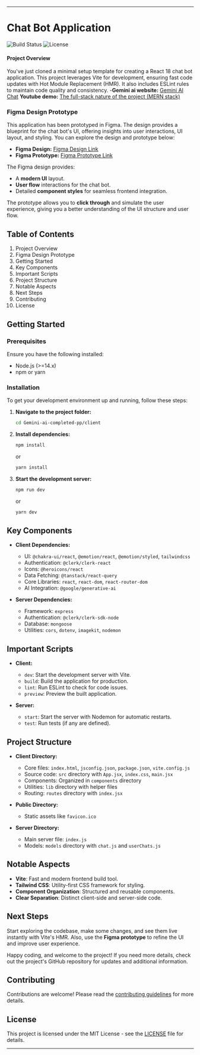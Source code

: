 

---

# Chat Bot Application

![Build Status](https://img.shields.io/badge/build-passing-brightgreen)
![License](https://img.shields.io/badge/license-MIT-blue)

#### **Project Overview**
You've just cloned a minimal setup template for creating a React 18 chat bot application. This project leverages Vite for development, ensuring fast code updates with Hot Module Replacement (HMR). It also includes ESLint rules to maintain code quality and consistency.
-**Gemini ai website:** [Gemini AI Chat](https://gemini-ai-930l.onrender.com/)
**Youtube demo:** [The full-stack nature of the project (MERN stack)](https://www.youtube.com/watch?v=dv9UR1WHQX8)


### Figma Design Prototype
This application has been prototyped in Figma. The design provides a blueprint for the chat bot's UI, offering insights into user interactions, UI layout, and styling. You can explore the design and prototype below:

- **Figma Design:** [Figma Design Link](https://www.figma.com/design/MBqLRGrEx3zp6kyz3E2oqK/Gemini-Ai-chat?node-id=0-1&t=PnnmAGjQf6gDskRx-1)
- **Figma Prototype:** [Figma Prototype Link](https://www.figma.com/proto/MBqLRGrEx3zp6kyz3E2oqK/Gemini-Ai-chat?node-id=5-246&node-type=canvas&t=qLfA7JUrR4IeW58s-1&scaling=scale-down&content-scaling=fixed&page-id=0%3A1&starting-point-node-id=5%3A246)

The Figma design provides:
- A **modern UI** layout.
- **User flow** interactions for the chat bot.
- Detailed **component styles** for seamless frontend integration.

The prototype allows you to **click through** and simulate the user experience, giving you a better understanding of the UI structure and user flow.

## Table of Contents
1. Project Overview
2. Figma Design Prototype
3. Getting Started
4. Key Components
5. Important Scripts
6. Project Structure
7. Notable Aspects
8. Next Steps
9. Contributing
10. License

## Getting Started

### Prerequisites
Ensure you have the following installed:
- Node.js (>=14.x)
- npm or yarn

### Installation
To get your development environment up and running, follow these steps:

1. **Navigate to the project folder:**
   ```sh
   cd Gemini-ai-completed-pp/client
   ```

2. **Install dependencies:**
   ```sh
   npm install
   ```
   or
   ```sh
   yarn install
   ```

3. **Start the development server:**
   ```sh
   npm run dev
   ```
   or
   ```sh
   yarn dev
   ```

## Key Components
- **Client Dependencies:**
  - UI: `@chakra-ui/react`, `@emotion/react`, `@emotion/styled`, `tailwindcss`
  - Authentication: `@clerk/clerk-react`
  - Icons: `@heroicons/react`
  - Data Fetching: `@tanstack/react-query`
  - Core Libraries: `react`, `react-dom`, `react-router-dom`
  - AI Integration: `@google/generative-ai`

- **Server Dependencies:**
  - Framework: `express`
  - Authentication: `@clerk/clerk-sdk-node`
  - Database: `mongoose`
  - Utilities: `cors`, `dotenv`, `imagekit`, `nodemon`

## Important Scripts
- **Client:**
  - `dev`: Start the development server with Vite.
  - `build`: Build the application for production.
  - `lint`: Run ESLint to check for code issues.
  - `preview`: Preview the built application.

- **Server:**
  - `start`: Start the server with Nodemon for automatic restarts.
  - `test`: Run tests (if any are defined).

## Project Structure
- **Client Directory:**
  - Core files: `index.html`, `jsconfig.json`, `package.json`, `vite.config.js`
  - Source code: `src` directory with `App.jsx`, `index.css`, `main.jsx`
  - Components: Organized in `components` directory
  - Utilities: `lib` directory with helper files
  - Routing: `routes` directory with `index.jsx`

- **Public Directory:**
  - Static assets like `favicon.ico`

- **Server Directory:**
  - Main server file: `index.js`
  - Models: `models` directory with `chat.js` and `userChats.js`

## Notable Aspects
- **Vite**: Fast and modern frontend build tool.
- **Tailwind CSS**: Utility-first CSS framework for styling.
- **Component Organization**: Structured and reusable components.
- **Clear Separation**: Distinct client-side and server-side code.

## Next Steps
Start exploring the codebase, make some changes, and see them live instantly with Vite's HMR. Also, use the **Figma prototype** to refine the UI and improve user experience. 

Happy coding, and welcome to the project! If you need more details, check out the project's GitHub repository for updates and additional information.

## Contributing
Contributions are welcome! Please read the [contributing guidelines](CONTRIBUTING.md) for more details.

## License
This project is licensed under the MIT License - see the [LICENSE](LICENSE) file for details.

---
